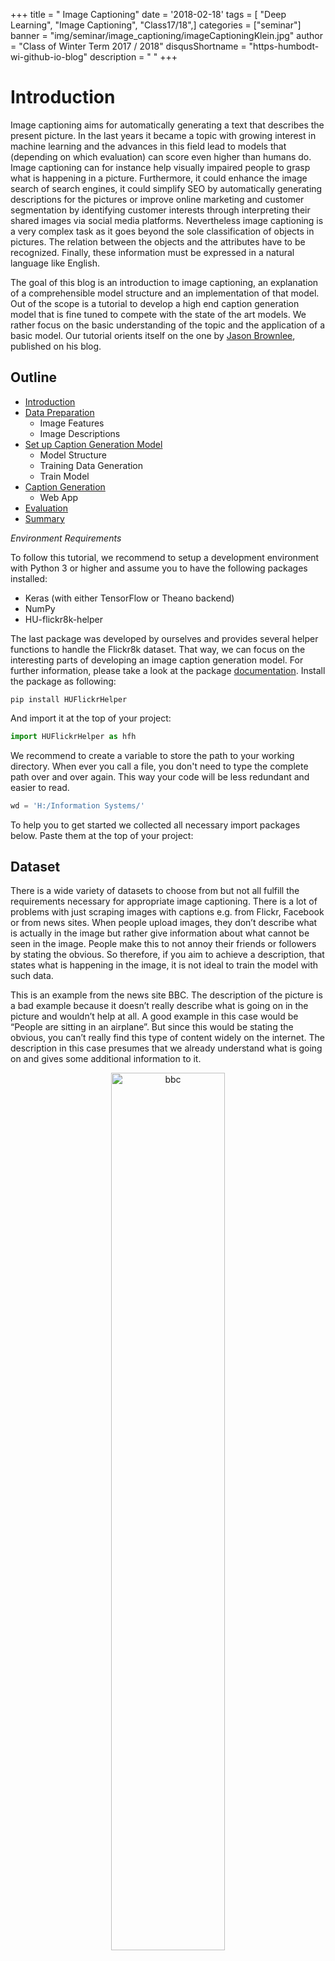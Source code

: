 +++
title = " Image Captioning"
date = '2018-02-18'
tags = [ "Deep Learning", "Image Captioning", "Class17/18",]
categories = ["seminar"]
banner = "img/seminar/image_captioning/imageCaptioningKlein.jpg"
author = "Class of Winter Term 2017 / 2018"
disqusShortname = "https-humbodt-wi-github-io-blog"
description = " "
+++

# Introduction

Image captioning aims for automatically generating a text that describes the present picture. In the last years it became a topic with growing interest in machine learning and the advances in this field lead to models that (depending on which evaluation) can score even higher than humans do. Image captioning can for instance help visually impaired people to grasp what is happening in a picture. Furthermore, it could enhance the image search of search engines, it could simplify SEO by automatically generating descriptions for the pictures or improve online marketing and customer segmentation by identifying customer interests through interpreting their shared images via social media platforms. Nevertheless image captioning is a very complex task as it goes beyond the sole classification of objects in pictures. The relation between the objects and the attributes have to be recognized. Finally, these information must be expressed in a natural language like English.

The goal of this blog is an introduction to image captioning, an explanation of a comprehensible model structure and an implementation of that model. Out of the scope is a tutorial to develop a high end caption generation model that is fine tuned to compete with the state of the art models. We rather focus on the basic understanding of the topic and the application of a basic model. Our tutorial orients itself on the one by [Jason Brownlee](https://machinelearningmastery.com/develop-a-deep-learning-caption-generation-model-in-python/), published on his blog.

## Outline

* [Introduction](#introduction)
* [Data Preparation](#data-preparation)
  - Image Features
  - Image Descriptions
* [Set up Caption Generation Model](#set-up-caption-generation-model)
  - Model Structure
  - Training Data Generation
  - Train Model
* [Caption Generation](#caption-generation)
  - Web App
* [Evaluation](#evaluation)
* [Summary](#summary)

*Environment Requirements*

To follow this tutorial, we recommend to setup a development environment with Python 3 or higher and assume you to have the following packages installed:

* Keras (with either TensorFlow or Theano backend)
* NumPy
* HU-flickr8k-helper

The last package was developed by ourselves and provides several helper functions to handle the Flickr8k dataset. That way, we can focus on the interesting parts of developing an image caption generation model. For further information, please take a look at the package [documentation](https://scm.cms.hu-berlin.de/remysimo/HUFlickrHelper). Install the package as following:

```
pip install HUFlickrHelper
```
And import it at the top of your project:

```python
import HUFlickrHelper as hfh
```

We recommend to create a variable to store the path to your working directory. When ever you call a file, you don't need to type the complete path over and over again. This way your code will be less redundant and easier to read.

```python
wd = 'H:/Information Systems/'
```

To help you to get started we collected all necessary import packages below. Paste them at the top of your project:

<script src="https://gist.github.com/sim-o-n/67c532b1723c257f2aabbf8522eea491.js"></script>

## Dataset

There is a wide variety of datasets to choose from but not all fulfill the requirements necessary for appropriate image captioning. There is a lot of problems with just scraping images with captions e.g. from Flickr, Facebook or from news sites. When people upload images, they don’t describe what is actually in the image but rather give information about what cannot be seen in the image. People make this to not annoy their friends or followers by stating the obvious. So therefore, if you aim to achieve a description, that states what is happening in the image, it is not ideal to train the model with such data.

This is an example from the news site BBC. The description of the picture is a bad example because it doesn’t really describe what is going on in the picture and wouldn’t help at all. A good example in this case would be “People are sitting in an airplane”. But since this would be stating the obvious, you can’t really find this type of content widely on the internet. The description in this case presumes that we already understand what is going on and gives some additional information to it.

<center>
  <img src="/blog/img/seminar/image_captioning/bbc.jpg" alt="bbc" width="60%">
  <p>Figure 1: A review is being launched into airlines' seating policies, the Civil Aviation Authority says. Source [BBC](http://www.bbc.com/news/uk-42931091).</p>
</center>


Another bad example is this description. This is from the IAPR-TC 12 dataset, which is described by actual people. They only have one description and they are usually too detailed and also describe things that don’t matter. As you can see in the figure the caption is very long and describes things that are irrelevant in order to understand what is going on in the picture. For example, the color of the roof of the houses in the background is not of matter neither are the “wooden mountains” in the background which, with bear eyes, is not identifiable if it is grass or trees from this distance. What would matter in order to understand the content of the image would be the grey truck driving on the street and maybe the little park on the side.

<center>
  <img src="/blog/img/seminar/image_captioning/bad_caption.jpg" alt="bad_caption" width="60%">
  <p>Figure 2: "A grey, loaded pick-up truck is driving in a grey street in the foreground; a white church with a yellow roof, white houses with red roofs and dark green trees behind it; a dark green, wooded mountain and white clouds in a blue sky in the background." From the IAPR-TC12 dataset by Grubinger et al. [[1]](#references)</p>
</center>

So enough of the bad examples, let’s look how a “good” dataset should look like. An image caption after Hodosh et al. (2013) [[2]](#references) should do a conceptual image description. There are three different ways to describe images that are commonly distinguished: conceptual, non-visual and perceptual. While non-visual description explains itself, perceptual descriptions are such, that capture low-level visual properties of images. Since we are not interested in non-visual elements and since we use a pre-trained model and don’t need low-level properties,
we need conceptual descriptions of images.  
Conceptual descriptions identify what is depicted in the image. While things in the images may be abstract, image understanding is mostly interested in concrete descriptions of the depicted scenes and entities, their attributes and relations as well as the events they participate in. Also the conceptual image description should be generic and not too specific in order to be able to generally describe images.

<center>
  <img src="/blog/img/seminar/image_captioning/flickr_example.png" alt="flickr_example" width="80%">
  <p>Figure 3: Picture and its five corresponding descriptions, from the Flickr8k dataset by Hodosh et al. [[2]](#references).</p>
</center>

The Flickr 8k dataset [[2]](#references), which is often used in image captioning competitions, have five different descriptions per image, that provide clear descriptions of the noticeable entities and events and are described by actual people. Different persons have different ways of describing things that are happening, therefore it is important to gather information from different perspectives. The average length of their descriptions is nearly half as long as the descriptions from the IAPR-TC12 dataset, which leads to only relevant element description. The people that described the images were told to describe the people, objects, scenes and activities that are shown in a picture without having any further information about the context in which it was taken. The result were conceptual descriptions that focus only on the information, that can be obtained from the image alone.

The dataset has 8000 images from Flickr and contains people and animals (mostly dogs) performing some action. We used ¾ of the data for training and ¼ for evaluation.


# Data Preparation

In this part you will learn how to prepare the image and text data.

## Image Data

In order to work with the image data in the following, we need to generate image features out of each image. To do so, we use the VGG 16 CNN developed by Karen Simonyan and Andrew Zisserman [[1]](#references). A pre-trained net saves us a lot of work and time because we don't need to develop and train an extra model to obtain image features. Especially training would be very time-consuming.

Since the VGG 16 model was originally developed for image object recognition we have to make some adjustments. After we get the VGG16 object, which is part of the Keras package, we need to get rid of the last layer, which is a softmax layer and performs the classification task.

The following `setup_vgg16()` function calls the VGG16 object from Keras, deletes the last layer and fixes the output. As a result, it returns the modified VGG16 model.

By calling `extract_feature()` we can generate an image feature using the modified VGG16 model. To do so we have to pass the image to the model calling the `load_img()` function and make some image pre-processing which the VGG16 model requires.  
In the end, the model returns a 4,096-element vector.

<script src="https://gist.github.com/sim-o-n/0d22dfec7ae2f2d6d7705e94f3035649.js"></script>

The `get_features()` function combines both previously defined methods and offers a handy way to generate features either for multiple images, by passing a directory or for a single image. However, the function returns a dictionary which maps the image identifier and its feature.

<script src="https://gist.github.com/sim-o-n/335b352809d8cf75aa7431d6db34bea9.js"></script>

Since it takes some time to generate all features for the dataset, it makes sense to save the dictionary for later use. You can use the `save_features()` function from our helper package to do so. Just pass the dictionary and a path and the features will be saved as a `.pkl` file.

## Text Data
As already described, the dataset provides five captions for each image and is split in a training, test and development set. Each set contains a bunch of image identifier. Let's start by importing the training set. You can easily use the `load_imageID_list()` form the helper package do to so.  

In the next step, load the descriptions form *Flickr8k.lemma.token.txt*. Again, use the `load_descriptions()` function from the helper package and store the descriptions in `raw_desc`. The function takes as parameters:

1. the path to the Flickr8k.lemma.token.txt file
2. the `dataset` object

As the variable name indicates, we need to pre-process the text data before we go on. In order to do so, call the `prepare_descriptions()` function and pass the `raw_desc` as the parameter. The function applies standard natural language operations to the data like:

* lowercase all words
* remove punctuation like .,-<>()
* remove hanging 's' and 'a'
* remove numbers

This will reduce the size of our vocabulary, which benefits the model performance later. Of cause, this also has a downside, since we discard data but we will come back to this in the last part of the tutorial. Save the cleaned data to `cleaned_desc`.

If we would talk about movies we had to add a big **spoiler mark** now because we have to add something which may not make much sense so far but will be very important later. Long story short, we need to wrap each caption into an artificial start and end sequence. We will explain this in the part ["Setup Caption Generation Model"](#setup-caption-generation-model) in more detail.
Let's define a function `wrap_descriptions()`, hand over the `cleaned_desc` and optional a `start` and `end` sequence. If you will not go with the default ones, be aware that these sequences must not already exist in the captions and do not contain spaces.
The function iterates over the descriptions by the image identifier and wraps each description into the start and end sequence and returns the updated dictionary.

Again in order to save some time, let's save the pre-processed and wrapped descriptions. Use the function `save_descriptions()` and hand over the `wrapped_desc` object and a path including a file name.

<script src="https://gist.github.com/sim-o-n/239b99229087a53242af295b81498496.js"></script>

Let's take a quick look at the data. For example, choose the first key in the dictionary and inspect how the descriptions changed in the pre-processing process:

<script src="https://gist.github.com/sim-o-n/5c5e2c2dee3afe39647ec93ac151f65c.js"></script>


> ### Take away from this part:
> In this part, you learned how to ...
>
> * ... import and use a pre-trained VGG16 model
> * ... generate image features
> * ... load and pre-process image descriptions of the Flickr8k dataset


# Set up Caption Generation Model

In this part of the tutorial, you will learn how to develop and implement a deep learning model to generate image captions. We will also take a look at how to modify the text data in order to train the model and finally train it.

But first, let's think about how the caption generation process should work in the end. As our goal is not to map an image to a specific caption but rather learn the relationship between image features and word sequences and between word sequences and single words our target is not a complete caption in the dataset but a single word. In other words, the model generates a new caption word by word based on a given image feature and a caption prefix.  
In the beginning, each caption only contains the artificial start sequence (which we introduced in the [previous part](#text-data)). We also need the image feature of the image the model should describe in the end. Both, the caption and the image feature vector will be passed to the model. The model will predict the word from the vocabulary which has the highest probability to follow the given caption prefix in combination with the image feature. The predicted word will be appended to the caption and will pass to the model again.  
As you noticed this is an iterative process, which will terminate in two ways. The first stopping criteria would be, that the model predicts the artificial end sequence as the next word. The second one is given by an upper bound of the caption length. We have to specify this bound in advance, which will also have an influence on the model's structure later. Either way, the model will terminate and output the generated caption. We illustrated the process in the flow-chart below.

<center>
  <img src="/blog/img/seminar/image_captioning/Flowchart.jpg" alt="generation-process" height="70%">
  <p>Figure 4: Flow-chart of the caption generation process.</p>
</center>


## Model Structure

*"What is the most suitable model structure?"*, this may be one of the most important questions whenever developing a neural net. This question is not an easy one and can not easily be answered. A model will always be developed for a specific task, therefore no general answer can be given.  
However, there is some research about how to come up with a good model structure for a given task. In the field of image captioning Marc Tanti, et al. [[2]](#references) compared 16 different model architectures and determined the best one. In this tutorial we will follow their merge-add architecture, which is depicted in Figure 5 below:

<center>
  <img src="/blog/img/seminar/image_captioning/theoretic_model_structure.png" alt="theoretic_model_structure" width="60%">
  <p>Figure 5: Merge-add architecture by Marc Tanti, et al..</p>
</center>

This model architecture takes tow vectors as inputs:

1. image feature vector
2. word sequence vector


As you can see, the vectors get injected into two different parts in the model. Marc Tantie, et al. came to the conclusion, that models, where the text data and the image information are handled exclusively perform better. Later in the model, both vectors get merged. Since models with an LSTM layer performed slightly better than models with RNN layer in their experiments we will go with this approach.

After the LSTM layer processed the word sequence (in the following caption prefix) its output will be merged with the image feature vector. This merge step can be realized in the ways:

1. *merge-concat*: Concatenate the image feature vector and the caption prefix to one vector. The resulting vector has the length of the sum of the length of the input vectors.
2. *merge-add*: Add elementwise image feature vector and caption prefix vector together. The resulting vector has the same dimensions as the input vectors.
3. *merge-mult*: Multiply elementwise the image feature vector and caption prefix together. The resulting vector has the same dimensions as the input vectors.

A clear downside of the concatenate approach is the increase of dimensions of the resulting vector, which results in a more complex layer and requires more computational power in the end. In the following, we will go with the *merge-add* approach.

The last layer of the model, a softmax layer, finally outputs a probability distribution for all words in the vocabulary. In order to get the next word in the caption prefix, we only need to choose the word with the highest probability.

<hr>

Now you learned a bit more about the theoretical background, let's see how we can implement our knowledge in Python, using *Keras*:

Implement the `define_model_structure()` function as following:

<p>
  <strong style="color:#FABC00;">Image feature input</strong>
</p>

The first input takes the 4,096-element image feature vectors (which we generated [here](#image-data)). Therefore its input shape has to be of the same size as the vector. We add a *dropout* layer to prevent overfitting with a dropout rate of 0.5 and compress the vector size to 256 elements in a *dense* layer (using a Rectified Linear Unit (ReLU) function).

<p id="caption-prefix-input">
  <strong style="color:#2980B9;">Caption prefix input</strong>
</p>

The second input takes the caption prefix vector. The shape of this input may vary. Basically, it acts as an upper bound of the caption length the model will be able to generate later (see again [here](#setup-caption-generation-model)). Intuitively it would not make sense to train the model to predict longer captions as in the dataset, which represents the ground truth. Use the `get_max_length()` function to get the number of words of the longest caption in the dataset later. The `flat_descriptions()` function is part of our helper package.  
The next layer is an *embedding* layer. We need this to handle a zero padding we may need to add to the caption prefix later. This way we can tell the model to ignore the padding because it does not contain any information for the model to learn. We also increase the dimension of the input vector to 256 elements and apply a *dropout* rate of 0.5 to the data. Finally, we pass the data into the *LSTM* layer of the model.

<p>
  <strong style="color:#2ECC37;">Merge and prediction step</strong>
</p>

After the caption prefix vector got processed by the LSTM layer and the image feature vector also got compressed to the same dimensions they get merged by a simple *add* layer. The layer adds both vectors elementwise into a single vector by preserving the original dimensions of the input vectors. Afterward, the vector gets past into another *dense* layer with a ReLU activation function. The last layer in the model is also a *dense* layer. Instead of a ReLU function, it uses a softmax function in order to create a probability distribution over the complete vocabulary. In other words, it predicts for each word the probability to follow the given caption prefix in combination with the image feature. Therefore the size of the output layer has to be equal to the number of unique words in the vocabulary. Use the `get_vocab_size()` function to obtain this number.

As suggested in the literature, we use a categorical cross-entropy cost function, since our target variable is in categorical format (see [next part](#training-data-generation) for details) as well as Adam as optimizer method.

<script src="https://gist.github.com/sim-o-n/1b564b79be04302bedea0b84b9bd4381.js"></script>

The handy `plot_model()` function, which comes with Keras, plots any model structure and saves it as a picture. This way you can quickly get an overview of a model. This is how our model looks like (we added the boxes):

<center>
  <img src="/blog/img/seminar/image_captioning/keras_model.jpg" alt="theoretic_model_structure" width="60%">
  <p>Figure 6: The model structure.</p>
</center>

> ### Take away from this part:
> In this part, you learned how ...
>
> * ... the caption generation process works
> * ... to set up a suitable model with *Keras*

## Training Data Generation

In the following, we will explain how to generate a training set from the given dataset for our model. In general, neural networks work that way, that they learn to map some data *X* to some target *Y*, e.g. a label (in case Y is known in the training data, this is known as supervised learning).  
In our case *X* consists out of two parts, *X1* the image data and *X2* the captions aka caption prefixes. As our goal is not to map an image to a specific caption but rather learn the relationship between image features and caption prefixes and between caption prefixes and single words our target *Y* is not a complete caption in the dataset but a single word. In other words, the model generates a new caption word by word based on a given image feature and a caption prefix. Therefore the caption generation process is an iterative one. After a new word got predicted by the model it will be appended to the existing prefix and will feed into the model again as already explained in the [Setup Caption Generation Model](#setup-caption-generation-model) part.

*What are X1, X2 and Y?*  

* *X1*: image feature vector
* *X2*: caption prefix
* *Y*: next word

Now consider the following, pre-processed caption from the dataset. You can think of a table, where each row symbolizes one iteration in the model:

<center>

<p>
  <p style="font-size: 1.5em">"startword person climb up snowy mountain endword"</p>
</p>

  <style type="text/css">
  .tg  {border-collapse:collapse;border-spacing:0;border-color:#ccc;}
  .tg td{padding:10px 5px;border-style:solid;border-width:0px;overflow:hidden;word-break:normal;border-color:#ccc;color:#333;background-color:#fff;}
  .tg th{font-weight:normal;padding:10px 5px;border-style:solid;border-width:0px;overflow:hidden;word-break:normal;border-color:#ccc;color:#333;background-color:#f0f0f0;}
  .tg .tg-yw4l{vertical-align:top}
  </style>
  <table class="tg">
    <tr>
      <th class="tg-yw4l"><strong>X1</strong> (image feature)</th>
      <th class="tg-yw4l"><strong>X2</strong> (caption prefix)</th>
      <th class="tg-yw4l"><strong>Y</strong> (next word)</th>
    </tr>
    <tr>
      <td class="tg-yw4l">vec(4,096)</td>
      <td class="tg-yw4l">0 0 0 0 0 startword</td>
      <td class="tg-yw4l">person</td>
    </tr>
    <tr>
      <td style="background-color: #f7f7f7;" class="tg-yw4l">vec(4,096)</td>
      <td style="background-color: #f7f7f7;" class="tg-yw4l">0 0 0 0 startword person</td>
      <td style="background-color: #f7f7f7;" class="tg-yw4l">climb</td>
    </tr>
    <tr>
      <td class="tg-yw4l">vec(4,096)</td>
      <td class="tg-yw4l">0 0 0 startword person climb</td>
      <td class="tg-yw4l">up</td>
    </tr>
    <tr>
      <td style="background-color: #f7f7f7;" class="tg-yw4l">vec(4,096)</td>
      <td style="background-color: #f7f7f7;" class="tg-yw4l">0 0 startword person climb up</td>
      <td style="background-color: #f7f7f7;" class="tg-yw4l">snowy</td>
    </tr>
    <tr>
      <td class="tg-yw4l">vec(4,096)</td>
      <td class="tg-yw4l">0 startword person climb up snowy</td>
      <td class="tg-yw4l">mountain</td>
    </tr>
    <tr>
      <td style="background-color: #f7f7f7;" class="tg-yw4l">vec(4,096)</td>
      <td style="background-color: #f7f7f7;" class="tg-yw4l">startword person climb up snowy mountain</td>
      <td style="background-color: #f7f7f7;" class="tg-yw4l">endword</td>
    </tr>
  </table>
</center>

You will notice, that we add zeros to some of the caption prefixes. This is the padding we talked about when [setting up the caption prefix input](#caption-prefix-input) for the model. This is necessary since each layer of a neural network has a fixed number of input nodes. Therefore any input sequence has to be of the same length.

In the next step, we have to transform the caption prefixes and our target *Y* into a machine-readable format. For the caption prefixes, an easy way is to encode each unique word to an integer and replace the actual words by their numeric representation. To encode the words we will use a `Tokenizer` object from *Keras* in the following.  
To encode our target *Y* we will use one-hot encoding. This way we kind of simulate a probability distribution for each word in the vocabulary at each step in the learning process where the probability for one word will be 1 and for all other words 0. After encoding our table may look like this:

<center>

<style type="text/css">
.tg  {border-collapse:collapse;border-spacing:0;border-color:#ccc;width: 70%;}
.tg td{font-family:Arial, sans-serif;font-size:14px;padding:10px 5px;border-style:solid;border-width:0px;overflow:hidden;word-break:normal;border-color:#ccc;color:#333;}
.tg th{font-family:Arial, sans-serif;font-size:14px;font-weight:normal;padding:10px 5px;border-style:solid;border-width:0px;overflow:hidden;word-break:normal;border-color:#ccc;color:#333;background-color:#f0f0f0;}
.tg .tg-yw4l{vertical-align:top}
</style>
<table class="tg">
  <tr>
    <th class="tg-yw4l"><strong>X1</strong> (image feature)</th>
    <th class="tg-yw4l"><strong>X2</strong> (caption prefix)</th>
    <th class="tg-yw4l"><strong>Y</strong> (next word)</th>
  </tr>
  <tr>
    <td class="tg-yw4l">vec(4,096)</td>
    <td class="tg-yw4l">[0 0 0 0 0 1]</td>
    <td class="tg-yw4l">[0 1 0 0 0 0 0]</td>
  </tr>
  <tr>
    <td style="background-color: #f7f7f7;" class="tg-yw4l">vec(4,096)</td>
    <td style="background-color: #f7f7f7;"  class="tg-yw4l">[0 0 0 0 1 2]</td>
    <td style="background-color: #f7f7f7;"  class="tg-yw4l">[0 0 1 0 0 0 0]</td>
  </tr>
  <tr>
    <td class="tg-yw4l">vec(4,096)</td>
    <td class="tg-yw4l">[0 0 0 1 2 3]</td>
    <td class="tg-yw4l">[0 0 0 1 0 0 0]</td>
  </tr>
  <tr>
    <td style="background-color: #f7f7f7;"  class="tg-yw4l">vec(4,096)</td>
    <td style="background-color: #f7f7f7;"  class="tg-yw4l">[0 0 1 2 3 4]</td>
    <td style="background-color: #f7f7f7;"  class="tg-yw4l">[0 0 0 0 1 0 0]</td>
  </tr>
  <tr>
    <td class="tg-yw4l">vec(4,096)</td>
    <td class="tg-yw4l">[0 1 2 3 4 5]</td>
    <td class="tg-yw4l">[0 0 0 0 0 1 0]</td>
  </tr>
  <tr>
    <td style="background-color: #f7f7f7;"  class="tg-yw4l">vec(4,096)</td>
    <td style="background-color: #f7f7f7;"  class="tg-yw4l">[1 2 3 4 5 6]</td>
    <td style="background-color: #f7f7f7;"  class="tg-yw4l">[0 0 0 0 0 0 1]</td>
  </tr>
</table>

</center>

<hr>

Let's see how we can code this in Python:

To fit a tokenizer on our data, implement the `fit_tokenizer()` function, which takes the pre-processed descriptions as an input parameter. Once you fit the tokenizer, you may save to object for later use.

<script src="https://gist.github.com/sim-o-n/1c78928c0910bf1d38565e5e4e198935.js"></script>

To automate the previously described procedure we will implement the `create_sequences()` function. Its input parameters are *a tokenizer object, the preprocessed descriptions, the image features and the length of the longest caption*. Each column will now be represented as a `list()`. The first loop iterates over the image identifier. In the second loop each caption of the selected image will first be encoded by the tokenizer and then be processed in the third loop as follows:

1. split the encoded caption into *X2* and *Y*
2. add zero padding to *X2* (here the `length` parameter comes into play)
3. one-hot encode *Y*
4. append each `list()` with *X1*, *X2* and *Y*

<script src="https://gist.github.com/sim-o-n/a9cd759455c1ae31647a23d81161511d.js"></script>

Let's call the function and inspect its outcome:

<script src="https://gist.github.com/sim-o-n/0b8dc592fa9272e6dc17cd78a2a78d2b.js"></script>

### Train Model

So far we only load training data, to be able to train the model we will also need some test data for cross-validation. You can import and pre-process them the same way as the training data before.

<script src="https://gist.github.com/sim-o-n/ac6a5b2efb5a4dbcd2a67531a8da9892.js"></script>

After we generated the training and validation data we can now train the model.
Call the `model.fit()` function and hand over the *training data, number of epochs, callback and validation data*.  
*Keras* provides a handy way to monitor the skill of the trained model. At the end of every epoch, we will check the skill of the model with the validation set. If the skill improves we save the model. We will do this via the `callback` argument. But first, we need to specify where and what *Keras* should save. Use the `checkpoint` variable for this. We trained our model for 10 epochs, of cause you can choose a higher number. To train for one epoch takes between 30 and 40 minutes, depending on your hardware setting.

<script src="https://gist.github.com/sim-o-n/d4533dca306873bfa0fc845e2c30be93.js"></script>


> ### Take away from this part:
> In this part, you learned ...
>
> * ... what a tokenizer does and how to fit it
> * ... how to generate an appropriate data structure to train the model
> * ... how to train the model and monitor it process

# Caption Generation

So far you have learned how to prepare the image and text data, generate the required data format to train the model and to set up the model itself. In this part, you will learn how to finally predict a new caption for a new image.

<center>
  <img src="https://farm4.staticflickr.com/3610/3285180819_a9712fd2bc_b.jpg" alt="basketball_Jack_McClinton_by_jgirl4858 "width="40%">
  <p>Figure 7: Photo of two basketballers tackling the ball. Photo by [jgirl4858](https://www.flickr.com/photos/jgirl4858/3285180819), some rights reserved.</p>
</center>

Let's implement the `generate_caption()` function. It takes the following arguments: *the model, the tokenizer, an image feature vector and maximum length of the caption*. If you have chosen custom start and end sequences you also have to include them, otherwise, go with the default ones.  
We will track the probability of each word which was selected by the model to be next. This may give some interesting insides later. We will store this information in the variable `probabilities`, which is a list. The caption self will be stored in the variable `caption` as a string. In the beginning, this is equal to the start sequence. Remember, we need this to kick off the generation process as described [here](#setup-caption-generation-model).  
The following will be run in every iteration of the model until we meet one of the two stopping criteria as described in [this part](#setup-caption-generation-model).

1. encode the current caption prefix with the `tokenizer`
2. add a zero padding to the prefix
3. pass the prefix and the image feature into the `model` and get a probability distribution vector `yhat` in return
4. append the largest probability of `yhat` to the `probabilities` list
5. save the index of the largest probability in `yhat`
6. map this index to a word in the vocabulary using the `tokenizer` and the `map_id_to_word()` function from the helper package
7. append the word to the caption

At the end of each iteration, we will print the current length of the caption. Putting it together, the function looks like below:

<script src="https://gist.github.com/sim-o-n/93ac240b4e616237431b2c41f1f8f459.js"></script>

Now, we can finally generate our first caption. You can download the image in Figure 7 and save it as `basketball.jpg` in your project folder. Next load the `model` which performed best in training and the `tokenize` if the object is no longer alive in your workspace. Otherwise, skip this step. Before we can call the `generate_caption()` function we need to extract the image feature. Call `get_features()` and pass the path to the image. Finally call the `generate_caption()` function.

<script src="https://gist.github.com/sim-o-n/0c069b6a6a2986ad9e8be65f879f9883.js"></script>

Let's take a look at the result. We use the `matplotlib` package to plot the image.

<script src="https://gist.github.com/sim-o-n/4bf5a859fb729860d4cd45b4d3dd98fd.js"></script>

In the next step, you could get rid of the start and end sequence, but that's just some syntactic sugar. That's it. Now you know how to generate a caption for any image out there. In the next part, you will learn how to evaluate the model's performance and what possible improvements would be.

> ### Take away from this part:
> In this part, you learned ...
>
> * ... how to generate a caption for any new image

## Web App
For demonstration purposes we developed a web app for our image caption generation model with the [Dash framework](https://plot.ly/products/dash/) in Python. Just drag and drop or select a picture and the web app takes care of the rest. In [GitHub](https://github.com/severin1992/ImageCaptionApp) you find an instruction how to run the app.   
<center>
  <img src="https://raw.githubusercontent.com/severin1992/ImageCaptionApp/master/captionwebapp1.png" alt="Frontend of image caption web app"width="80%">
  <p>Figure 8: Image Caption Web App</p>
</center>

# Evaluation
In order to evaluate the performance of our model we test it by means of the BLEU score. The BLEU score was developed to automatically evaluate the quality of machine translations [5]. The closer a automatically translated candidate sentence is to a human translated reference sentence the better it is. The score is calculated by comparing the matching n-grams. As the closeness of a candidate translation to a reference translation is measured this metric can also be used to evaluate the generation of image captions. Here, we compare the closeness of a generated image caption to the original caption. <br>
By means of the [NLTK library](http://www.nltk.org/api/nltk.translate.html) in Python we calculated the BLEU scores for our model on the flickr 8k testset: <br>
<script src="https://gist.github.com/severin1992/c14d9d70c5b7dd1396193db957cd9982.js"></script>

So, the function takes the model, the descriptions of the test set, the features of the test set, the tokenizer and the max_length. The function generates the two lists predicted and actual and saves in them the generated caption by the model and the original captions and then calls the corpus_bleu functions. Before calling the function we need to load all files:

<script src="https://gist.github.com/severin1992/193a1bfa47222af69273b0fa1fcdab3f.js"></script>

Now we can call the function:
<script src="https://gist.github.com/severin1992/c55de1d4af0ef9150653722195e82c01.js"></script>


But what does that mean? As seen before in our example caption our model does not perfectly capture the image. Nevertheless, it grasps some key parts. And for a non opimized model it can reasonably keep up with the [state of the models](https://link.springer.com/article/10.1007/s11042-017-4593-1). These models reach a BLEU 1 score of 0.69 (respectiveley 0.48, 0.34 and 0.24 for BLEU 2, 3 and 4) on the Flickr8k dataset.

# Summary

In this tutorial you learned about the challenge of automatically generating image captions. It is a topic of growing interest in the field of machine learning and in practice it can help for instance visually impaired people of grasping the content of an image.  
You learned how to approach the right architecture and how to implement the model upon this architecture in *Keras*. To do so, you used the pre-trained VGG16, where you removed the last layer in order to obtain an image feature vector.
To train the  model we introduced you to the Flickr8k dataset that fulfills the necessary criteria of human generated conceptual descriptions.
Finally, you learned how to evaluate the model by means of the BLEU score. Even though our model can not keep up with the state of the art models, it scores adequately for a non-optimized model on the BLEU score.

### References

[1] Michael Grubinger, Paul Clough, Henning Müller, and Thomas Deselaers. The IAPR TC-12
Benchmark – a New Evaluation Resource for Visual Information Systems. 2006.

[2] Micah Hodosh, Peter Young, and Julia Hockenmaier. Framing image description as a ranking task: Data, models and evaluation metrics. Journal of Artificial Intelligence Research, 47:853– 899, 2013    

[3] Karen Simonyan and Andrew Zisserman. Very deep convolutional networks for large-scale image recognition. arXiv preprint arXiv:1409.1556, 2014.  

[4] Marc Tanti, Albert Gatt, and Kenneth P. Camilleri. Where to put the Image in an Image Caption Generator. arXiv preprint arXiv:1703.09137, 2017.  

[5] Kishore Papineni, Salim Roukos,Todd Ward and Wei-Jing Zhu. BLEU: A method for automatic evaluation of machine translation. In Proceedings of the 40th Annual Meeting on Association for Computational Linguistics, pages 311–318. Association for Computational Linguistics, 2002.
